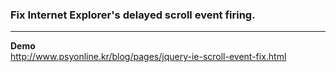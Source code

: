 ### Fix Internet Explorer's delayed scroll event firing.
  
-----
  
**Demo**  
<http://www.psyonline.kr/blog/pages/jquery-ie-scroll-event-fix.html>